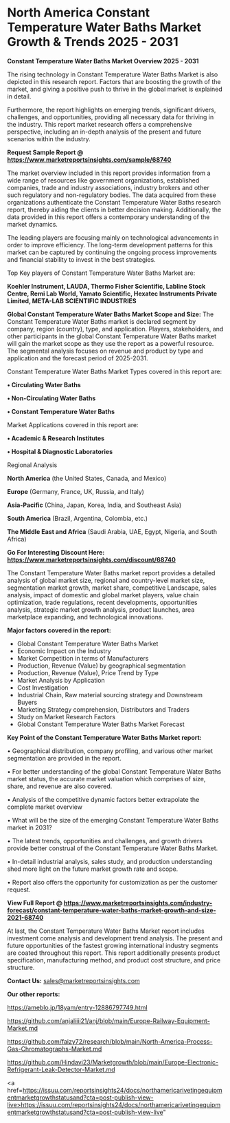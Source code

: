 # North America Constant Temperature Water Baths Market Growth & Trends 2025 - 2031

<Strong> Constant Temperature Water Baths Market Overview 2025 - 2031</strong>

The rising technology in Constant Temperature Water Baths Market is also depicted in this research report. Factors that are boosting the growth of the market, and giving a positive push to thrive in the global market is explained in detail.

Furthermore, the report highlights on emerging trends, significant drivers, challenges, and opportunities, providing all necessary data for thriving in the industry. This report market research offers a comprehensive perspective, including an in-depth analysis of the present and future scenarios within the industry.

<strong>Request Sample Report @ <a href=https://www.marketreportsinsights.com/sample/68740>https://www.marketreportsinsights.com/sample/68740</a></strong>

The market overview included in this report provides information from a wide range of resources like government organizations, established companies, trade and industry associations, industry brokers and other such regulatory and non-regulatory bodies. The data acquired from these organizations authenticate the Constant Temperature Water Baths research report, thereby aiding the clients in better decision making. Additionally, the data provided in this report offers a contemporary understanding of the market dynamics.

The leading players are focusing mainly on technological advancements in order to improve efficiency. The long-term development patterns for this market can be captured by continuing the ongoing process improvements and financial stability to invest in the best strategies.

Top Key players of Constant Temperature Water Baths Market are:

<strong>Koehler Instrument, LAUDA, Thermo Fisher Scientific, Labline Stock Centre, Remi Lab World, Yamato Scientific, Hexatec Instruments Private Limited, META-LAB SCIENTIFIC INDUSTRIES</strong>

<strong><b>Global Constant Temperature Water Baths Market Scope and Size:</b></strong>
The Constant Temperature Water Baths market is declared segment by company, region (country), type, and application. Players, stakeholders, and other participants in the global Constant Temperature Water Baths market will gain the market scope as they use the report as a powerful resource. The segmental analysis focuses on revenue and product by type and application and the forecast period of 2025-2031.

Constant Temperature Water Baths Market Types covered in this report are:

<strong>• Circulating Water Baths

• Non-Circulating Water Baths

• Constant Temperature Water Baths</strong>

Market Applications covered in this report are:

<strong>• Academic & Research Institutes

• Hospital & Diagnostic Laboratories</strong> 

Regional Analysis

<strong>North America</strong> (the United States, Canada, and Mexico)

<strong>Europe</strong> (Germany, France, UK, Russia, and Italy)

<strong>Asia-Pacific</strong> (China, Japan, Korea, India, and Southeast Asia)

<strong>South America</strong> (Brazil, Argentina, Colombia, etc.)

<strong>The Middle East and Africa</strong> (Saudi Arabia, UAE, Egypt, Nigeria, and South Africa)

<strong>Go For Interesting Discount Here: <a href=https://www.marketreportsinsights.com/discount/68740>https://www.marketreportsinsights.com/discount/68740</a></strong>

The Constant Temperature Water Baths market report provides a detailed analysis of global market size, regional and country-level market size, segmentation market growth, market share, competitive Landscape, sales analysis, impact of domestic and global market players, value chain optimization, trade regulations, recent developments, opportunities analysis, strategic market growth analysis, product launches, area marketplace expanding, and technological innovations.

<strong><b>Major factors covered in the report:</b></strong>
<ul>
  <li>Global Constant Temperature Water Baths Market </li>
  <li>Economic Impact on the Industry</li>
  <li>Market Competition in terms of Manufacturers</li>
  <li>Production, Revenue (Value) by geographical segmentation</li>
  <li>Production, Revenue (Value), Price Trend by Type</li>
  <li>Market Analysis by Application</li>
  <li>Cost Investigation</li>
  <li>Industrial Chain, Raw material sourcing strategy and Downstream Buyers</li>
  <li>Marketing Strategy comprehension, Distributors and Traders</li>
  <li>Study on Market Research Factors</li>
  <li>Global Constant Temperature Water Baths Market Forecast</li>
</ul>

<strong><b>Key Point of the Constant Temperature Water Baths Market report:</b></strong>

• Geographical distribution, company profiling, and various other market segmentation are provided in the report.

• For better understanding of the global Constant Temperature Water Baths market status, the accurate market valuation which comprises of size, share, and revenue are also covered.

• Analysis of the competitive dynamic factors better extrapolate the complete market overview

• What will be the size of the emerging Constant Temperature Water Baths market in 2031?

• The latest trends, opportunities and challenges, and growth drivers provide better construal of the Constant Temperature Water Baths Market.

• In-detail industrial analysis, sales study, and production understanding shed more light on the future market growth rate and scope.

• Report also offers the opportunity for customization as per the customer request.

<strong><b>View Full Report @ <a href=https://www.marketreportsinsights.com/industry-forecast/constant-temperature-water-baths-market-growth-and-size-2021-68740>https://www.marketreportsinsights.com/industry-forecast/constant-temperature-water-baths-market-growth-and-size-2021-68740</a></b></strong>


At last, the Constant Temperature Water Baths Market report includes investment come analysis and development trend analysis. The present and future opportunities of the fastest growing international industry segments are coated throughout this report. This report additionally presents product specification, manufacturing method, and product cost structure, and price structure.

<strong>Contact Us:</strong>
sales@marketreportsinsights.com

<strong>Our other reports:</strong>

<a href=https://ameblo.jp/18yam/entry-12886797749.html>https://ameblo.jp/18yam/entry-12886797749.html</a>

<a href=https://github.com/anjaliiii21/anj/blob/main/Europe-Railway-Equipment-Market.md>https://github.com/anjaliiii21/anj/blob/main/Europe-Railway-Equipment-Market.md</a>

<a href=https://github.com/faizy72/research/blob/main/North-America-Process-Gas-Chromatographs-Market.md>https://github.com/faizy72/research/blob/main/North-America-Process-Gas-Chromatographs-Market.md</a>

<a href=https://github.com/Hindavi23/Marketgrowth/blob/main/Europe-Electronic-Refrigerant-Leak-Detector-Market.md>https://github.com/Hindavi23/Marketgrowth/blob/main/Europe-Electronic-Refrigerant-Leak-Detector-Market.md</a>

<a href=https://issuu.com/reportsinsights24/docs/northamericarivetingequipmentmarketgrowthstatusand?cta=post-publish-view-live>https://issuu.com/reportsinsights24/docs/northamericarivetingequipmentmarketgrowthstatusand?cta=post-publish-view-live</a>"
